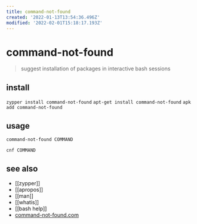 ```yaml
---
title: command-not-found
created: '2022-01-13T13:54:36.496Z'
modified: '2022-02-01T15:18:17.193Z'
---
```


# command-not-found

> suggest installation of packages in interactive bash sessions 

## install

`zypper install command-not-found` `apt-get install command-not-found` `apk add command-not-found`

## usage

```sh
command-not-found COMMAND

cnf COMMAND
```

## see also

- [[zypper]]
- [[apropos]]
- [[man]]
- [[whatis]]
- [[bash help]]
- [command-not-found.com](https://command-not-found.com/)
